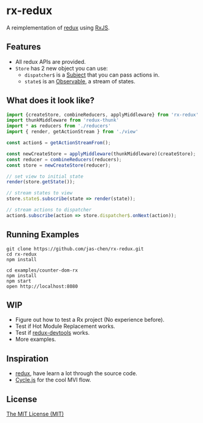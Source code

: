 rx-redux
========

A reimplementation of [redux](https://github.com/gaearon/redux) using [RxJS](https://github.com/Reactive-Extensions/RxJS).

## Features
- All redux APIs are provided.
- `Store` has 2 new object you can use:
    - `dispatcher$` is a [Subject](https://github.com/Reactive-Extensions/RxJS/blob/master/doc/api/subjects/subject.md) that you can pass actions in.
    - `state$` is an [Observable](https://github.com/Reactive-Extensions/RxJS/blob/master/doc/api/core/observable.md), a stream of states.

## What does it look like?
``` javascript
import {createStore, combineReducers, applyMiddleware} from 'rx-redux'
import thunkMiddleware from 'redux-thunk'
import * as reducers from './reducers'
import { render, getActionStream } from './view'

const action$ = getActionStreamFrom();

const newCreateStore = applyMiddleware(thunkMiddleware)(createStore);
const reducer = combineReducers(reducers);
const store = newCreateStore(reducer);

// set view to initial state
render(store.getState());

// stream states to view
store.state$.subscribe(state => render(state));

// stream actions to dispatcher
action$.subscribe(action => store.dispatcher$.onNext(action));
```

## Running Examples
```
git clone https://github.com/jas-chen/rx-redux.git
cd rx-redux
npm install

cd examples/counter-dom-rx
npm install
npm start
open http://localhost:8080
```

## WIP
- Figure out how to test a Rx project (No experience before).
- Test if Hot Module Replacement works.
- Test if [redux-devtools](https://github.com/gaearon/redux-devtools) works.
- More examples.

## Inspiration
- [redux](https://github.com/gaearon/redux), have learn a lot through the source code.
- [Cycle.js](http://cycle.js.org/) for the cool MVI flow.

## License
[The MIT License (MIT)](./LICENSE)
